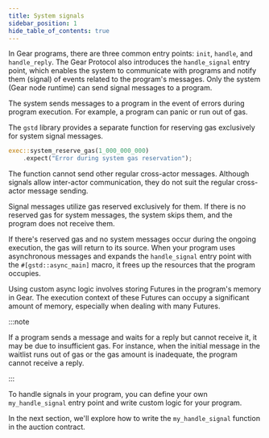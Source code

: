 ```yaml
---
title: System signals
sidebar_position: 1
hide_table_of_contents: true
---
```


In Gear programs, there are three common entry points: `init`, `handle`, and `handle_reply`. The Gear Protocol also introduces the `handle_signal` entry point, which enables the system to communicate with programs and notify them (signal) of events related to the program's messages. Only the system (Gear node runtime) can send signal messages to a program.

The system sends messages to a program in the event of errors during program execution. For example, a program can panic or run out of gas.

The `gstd` library provides a separate function for reserving gas exclusively for system signal messages.

```rust
exec::system_reserve_gas(1_000_000_000)
    .expect("Error during system gas reservation");
```

The function cannot send other regular cross-actor messages. Although signals allow inter-actor communication, they do not suit the regular cross-actor message sending.

Signal messages utilize gas reserved exclusively for them. If there is no reserved gas for system messages, the system skips them, and the program does not receive them.

If there's reserved gas and no system messages occur during the ongoing execution, the gas will return to its source. When your program uses asynchronous messages and expands the `handle_signal` entry point with the `#[gstd::async_main]` macro, it frees up the resources that the program occupies.

Using custom async logic involves storing Futures in the program's memory in Gear. The execution context of these Futures can occupy a significant amount of memory, especially when dealing with many Futures.

:::note

If a program sends a message and waits for a reply but cannot receive it, it may be due to insufficient gas. For instance, when the initial message in the waitlist runs out of gas or the gas amount is inadequate, the program cannot receive a reply.

:::

To handle signals in your program, you can define your own `my_handle_signal` entry point and write custom logic for your program.  

In the next section, we'll explore how to write the `my_handle_signal` function in the auction contract.
